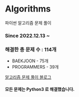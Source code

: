 # Algorithms
파이썬 알고리즘 문제 풀이
### Since 2022.12.13 ~
### 해결한 총 문제 수 : 114개
- BAEKJOON - 75개
- PROGRAMMERS - 39개

[알고리즘 문제 풀이 블로그](https://monzheld.tistory.com/category/%E2%8C%A8%EF%B8%8F%20Algorithms)
#### 모든 문제는 Python3 로 해결했습니다.
